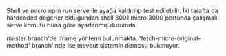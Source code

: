 Shell ve micro npm run serve ile ayağa kaldırılıp test edilebilir. İki tarafta da hardcoded değerler olduğundan shell 3001 micro 3000 portunda çalışmalı. serve komutu buna göre ayarlanmış durumda.

master branch'de iframe yöntemi bulunmakta. 'fetch-micro-original-method' branch'inde ise mevcut sistemin demosu bulunuyor.
